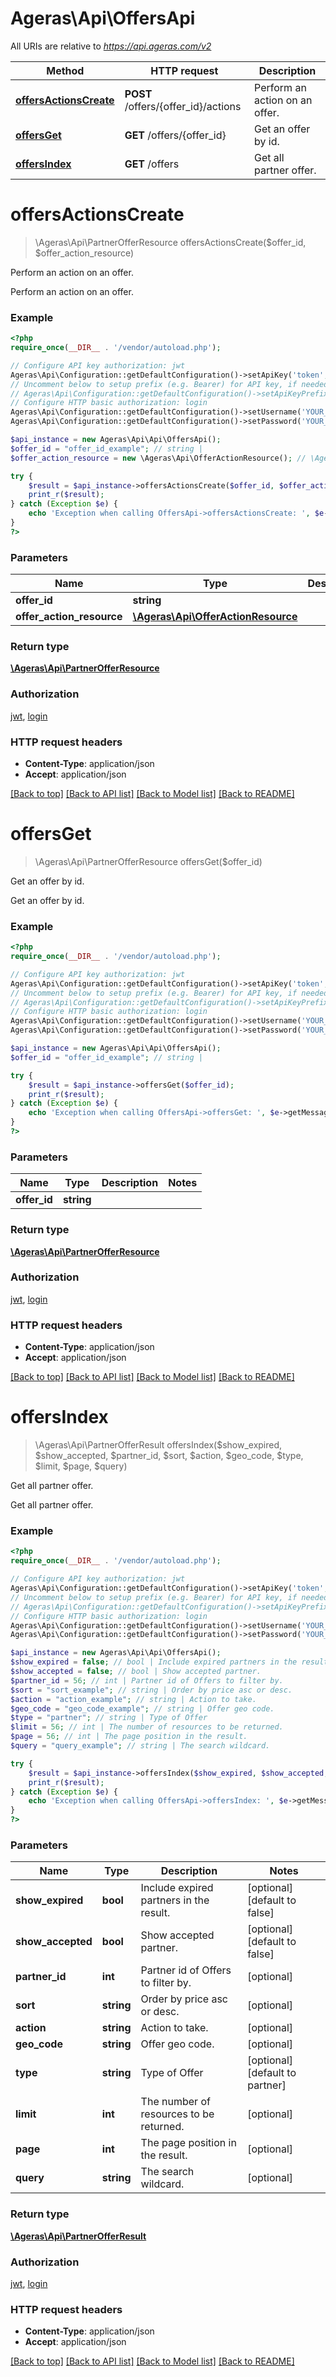 # Ageras\Api\OffersApi

All URIs are relative to *https://api.ageras.com/v2*

Method | HTTP request | Description
------------- | ------------- | -------------
[**offersActionsCreate**](OffersApi.md#offersActionsCreate) | **POST** /offers/{offer_id}/actions | Perform an action on an offer.
[**offersGet**](OffersApi.md#offersGet) | **GET** /offers/{offer_id} | Get an offer by id.
[**offersIndex**](OffersApi.md#offersIndex) | **GET** /offers | Get all partner offer.


# **offersActionsCreate**
> \Ageras\Api\PartnerOfferResource offersActionsCreate($offer_id, $offer_action_resource)

Perform an action on an offer.

Perform an action on an offer.

### Example
```php
<?php
require_once(__DIR__ . '/vendor/autoload.php');

// Configure API key authorization: jwt
Ageras\Api\Configuration::getDefaultConfiguration()->setApiKey('token', 'YOUR_API_KEY');
// Uncomment below to setup prefix (e.g. Bearer) for API key, if needed
// Ageras\Api\Configuration::getDefaultConfiguration()->setApiKeyPrefix('token', 'Bearer');
// Configure HTTP basic authorization: login
Ageras\Api\Configuration::getDefaultConfiguration()->setUsername('YOUR_USERNAME');
Ageras\Api\Configuration::getDefaultConfiguration()->setPassword('YOUR_PASSWORD');

$api_instance = new Ageras\Api\Api\OffersApi();
$offer_id = "offer_id_example"; // string | 
$offer_action_resource = new \Ageras\Api\OfferActionResource(); // \Ageras\Api\OfferActionResource | 

try {
    $result = $api_instance->offersActionsCreate($offer_id, $offer_action_resource);
    print_r($result);
} catch (Exception $e) {
    echo 'Exception when calling OffersApi->offersActionsCreate: ', $e->getMessage(), PHP_EOL;
}
?>
```

### Parameters

Name | Type | Description  | Notes
------------- | ------------- | ------------- | -------------
 **offer_id** | **string**|  |
 **offer_action_resource** | [**\Ageras\Api\OfferActionResource**](../Model/\Ageras\Api\OfferActionResource.md)|  |

### Return type

[**\Ageras\Api\PartnerOfferResource**](../Model/PartnerOfferResource.md)

### Authorization

[jwt](../../README.md#jwt), [login](../../README.md#login)

### HTTP request headers

 - **Content-Type**: application/json
 - **Accept**: application/json

[[Back to top]](#) [[Back to API list]](../../README.md#documentation-for-api-endpoints) [[Back to Model list]](../../README.md#documentation-for-models) [[Back to README]](../../README.md)

# **offersGet**
> \Ageras\Api\PartnerOfferResource offersGet($offer_id)

Get an offer by id.

Get an offer by id.

### Example
```php
<?php
require_once(__DIR__ . '/vendor/autoload.php');

// Configure API key authorization: jwt
Ageras\Api\Configuration::getDefaultConfiguration()->setApiKey('token', 'YOUR_API_KEY');
// Uncomment below to setup prefix (e.g. Bearer) for API key, if needed
// Ageras\Api\Configuration::getDefaultConfiguration()->setApiKeyPrefix('token', 'Bearer');
// Configure HTTP basic authorization: login
Ageras\Api\Configuration::getDefaultConfiguration()->setUsername('YOUR_USERNAME');
Ageras\Api\Configuration::getDefaultConfiguration()->setPassword('YOUR_PASSWORD');

$api_instance = new Ageras\Api\Api\OffersApi();
$offer_id = "offer_id_example"; // string | 

try {
    $result = $api_instance->offersGet($offer_id);
    print_r($result);
} catch (Exception $e) {
    echo 'Exception when calling OffersApi->offersGet: ', $e->getMessage(), PHP_EOL;
}
?>
```

### Parameters

Name | Type | Description  | Notes
------------- | ------------- | ------------- | -------------
 **offer_id** | **string**|  |

### Return type

[**\Ageras\Api\PartnerOfferResource**](../Model/PartnerOfferResource.md)

### Authorization

[jwt](../../README.md#jwt), [login](../../README.md#login)

### HTTP request headers

 - **Content-Type**: application/json
 - **Accept**: application/json

[[Back to top]](#) [[Back to API list]](../../README.md#documentation-for-api-endpoints) [[Back to Model list]](../../README.md#documentation-for-models) [[Back to README]](../../README.md)

# **offersIndex**
> \Ageras\Api\PartnerOfferResult offersIndex($show_expired, $show_accepted, $partner_id, $sort, $action, $geo_code, $type, $limit, $page, $query)

Get all partner offer.

Get all partner offer.

### Example
```php
<?php
require_once(__DIR__ . '/vendor/autoload.php');

// Configure API key authorization: jwt
Ageras\Api\Configuration::getDefaultConfiguration()->setApiKey('token', 'YOUR_API_KEY');
// Uncomment below to setup prefix (e.g. Bearer) for API key, if needed
// Ageras\Api\Configuration::getDefaultConfiguration()->setApiKeyPrefix('token', 'Bearer');
// Configure HTTP basic authorization: login
Ageras\Api\Configuration::getDefaultConfiguration()->setUsername('YOUR_USERNAME');
Ageras\Api\Configuration::getDefaultConfiguration()->setPassword('YOUR_PASSWORD');

$api_instance = new Ageras\Api\Api\OffersApi();
$show_expired = false; // bool | Include expired partners in the result.
$show_accepted = false; // bool | Show accepted partner.
$partner_id = 56; // int | Partner id of Offers to filter by.
$sort = "sort_example"; // string | Order by price asc or desc.
$action = "action_example"; // string | Action to take.
$geo_code = "geo_code_example"; // string | Offer geo code.
$type = "partner"; // string | Type of Offer
$limit = 56; // int | The number of resources to be returned.
$page = 56; // int | The page position in the result.
$query = "query_example"; // string | The search wildcard.

try {
    $result = $api_instance->offersIndex($show_expired, $show_accepted, $partner_id, $sort, $action, $geo_code, $type, $limit, $page, $query);
    print_r($result);
} catch (Exception $e) {
    echo 'Exception when calling OffersApi->offersIndex: ', $e->getMessage(), PHP_EOL;
}
?>
```

### Parameters

Name | Type | Description  | Notes
------------- | ------------- | ------------- | -------------
 **show_expired** | **bool**| Include expired partners in the result. | [optional] [default to false]
 **show_accepted** | **bool**| Show accepted partner. | [optional] [default to false]
 **partner_id** | **int**| Partner id of Offers to filter by. | [optional]
 **sort** | **string**| Order by price asc or desc. | [optional]
 **action** | **string**| Action to take. | [optional]
 **geo_code** | **string**| Offer geo code. | [optional]
 **type** | **string**| Type of Offer | [optional] [default to partner]
 **limit** | **int**| The number of resources to be returned. | [optional]
 **page** | **int**| The page position in the result. | [optional]
 **query** | **string**| The search wildcard. | [optional]

### Return type

[**\Ageras\Api\PartnerOfferResult**](../Model/PartnerOfferResult.md)

### Authorization

[jwt](../../README.md#jwt), [login](../../README.md#login)

### HTTP request headers

 - **Content-Type**: application/json
 - **Accept**: application/json

[[Back to top]](#) [[Back to API list]](../../README.md#documentation-for-api-endpoints) [[Back to Model list]](../../README.md#documentation-for-models) [[Back to README]](../../README.md)

